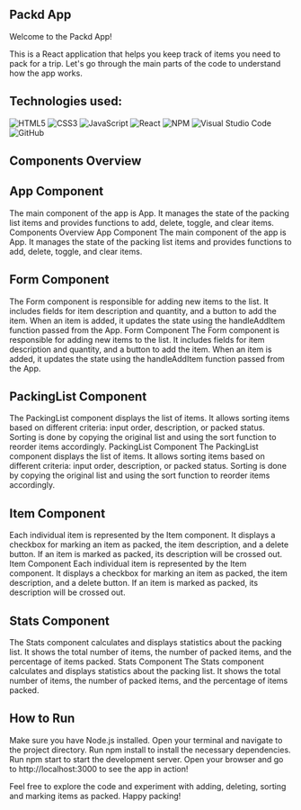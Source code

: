 ## Packd App

Welcome to the Packd App!

This is a React application that helps you keep track of items you need to pack for a trip. Let's go through the main parts of the code to understand how the app works.

## Technologies used:

![HTML5](https://img.shields.io/badge/html5-%23E34F26.svg?style=for-the-badge&logo=html5&logoColor=white)
![CSS3](https://img.shields.io/badge/css3-%231572B6.svg?style=for-the-badge&logo=css3&logoColor=white)
![JavaScript](https://img.shields.io/badge/javascript-%23323330.svg?style=for-the-badge&logo=javascript&logoColor=%23F7DF1E)
![React](https://img.shields.io/badge/react-%2320232a.svg?style=for-the-badge&logo=react&logoColor=%2361DAFB)
![NPM](https://img.shields.io/badge/NPM-%23CB3837.svg?style=for-the-badge&logo=npm&logoColor=white)
![Visual Studio Code](https://img.shields.io/badge/Visual%20Studio%20Code-0078d7.svg?style=for-the-badge&logo=visual-studio-code&logoColor=white)
![GitHub](https://img.shields.io/badge/github-%23121011.svg?style=for-the-badge&logo=github&logoColor=white)

## Components Overview

## App Component

The main component of the app is App. It manages the state of the packing list items and provides functions to add, delete, toggle, and clear items.
Components Overview App Component The main component of the app is App. It manages the state of the packing list items and provides functions to add, delete, toggle, and clear items.

## Form Component

The Form component is responsible for adding new items to the list. It includes fields for item description and quantity, and a button to add the item. When an item is added, it updates the state using the handleAddItem function passed from the App.
Form Component The Form component is responsible for adding new items to the list. It includes fields for item description and quantity, and a button to add the item. When an item is added, it updates the state using the handleAddItem function passed from the App.

## PackingList Component

The PackingList component displays the list of items. It allows sorting items based on different criteria: input order, description, or packed status. Sorting is done by copying the original list and using the sort function to reorder items accordingly.
PackingList Component The PackingList component displays the list of items. It allows sorting items based on different criteria: input order, description, or packed status. Sorting is done by copying the original list and using the sort function to reorder items accordingly.

## Item Component

Each individual item is represented by the Item component. It displays a checkbox for marking an item as packed, the item description, and a delete button. If an item is marked as packed, its description will be crossed out.
Item Component Each individual item is represented by the Item component. It displays a checkbox for marking an item as packed, the item description, and a delete button. If an item is marked as packed, its description will be crossed out.

## Stats Component

The Stats component calculates and displays statistics about the packing list. It shows the total number of items, the number of packed items, and the percentage of items packed.
Stats Component The Stats component calculates and displays statistics about the packing list. It shows the total number of items, the number of packed items, and the percentage of items packed.

## How to Run

Make sure you have Node.js installed.
Open your terminal and navigate to the project directory.
Run npm install to install the necessary dependencies.
Run npm start to start the development server.
Open your browser and go to http://localhost:3000 to see the app in action!

Feel free to explore the code and experiment with adding, deleting, sorting and marking items as packed. Happy packing!
